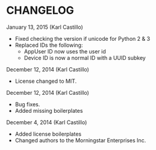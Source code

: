 CHANGELOG
=========
January 13, 2015 (Karl Castillo)
- Fixed checking the version if unicode for Python 2 & 3
- Replaced IDs the following:
  - AppUser ID now uses the user id
  - Device ID is now a normal ID with a UUID subkey

December 12, 2014 (Karl Castillo)
- License changed to MIT.

December 12, 2014 (Karl Castillo)
- Bug fixes.
- Added missing boilerplates

December 4, 2014 (Karl Castillo)
- Added license boilerplates
- Changed authors to the Morningstar Enterprises Inc.
